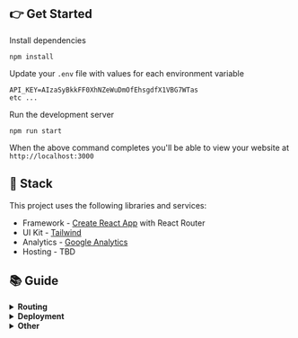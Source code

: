 
## 👉 Get Started
Install dependencies
```
npm install
```
Update your `.env` file with values for each environment variable
```
API_KEY=AIzaSyBkkFF0XhNZeWuDmOfEhsgdfX1VBG7WTas
etc ...
```

Run the development server
```
npm run start
```
When the above command completes you'll be able to view your website at `http://localhost:3000`

## 🥞 Stack
This project uses the following libraries and services:
- Framework - [Create React App](https://create-react-app.dev) with React Router
- UI Kit - [Tailwind](https://tailwindcss.com)
- Analytics - [Google Analytics](https://googleanalytics.com)
- Hosting - TBD


## 📚 Guide



<details>
<summary><b>Routing</b></summary>
<p>
  This project uses <a target="_blank" href="https://reacttraining.com/react-router/web/guides/quick-start">React Router</a> and includes a convenient <code>useRouter</code> hook (located in <code><a href="src/util/router.js">src/util/router.js</a></code>) that wraps React Router and gives all the route methods and data you need.

```js
import { Link, useRouter } from "./../util/router.js";

function MyComponent() {
  // Get the router object
  const router = useRouter();

  // Get value from query string (?postId=123) or route param (/:postId)
  console.log(router.query.postId);

  // Get current pathname
  console.log(router.pathname);

  // Navigate with the <Link> component or with router.push()
  return (
    <div>
      <Link to="/about">About</Link>
      <button onClick={(e) => router.push("/about")}>About</button>
    </div>
  );
}
```
</p>
</details>





<details>
<summary><b>Deployment</b></summary>
<p>
Build your front-end for deployment

```
npm run build
```

Then upload or deploy to your host. Exact details depend on your chosen host.

Your host may automatically read your environment variables from your `.env` file. If not, be sure to add each variable from `.env` to your host through their own UI. You can skip the ones in the lower section of `.env` (prepended with "REACT_APP\_") because those were already bundled into your front-end when you ran `npm run build`.

Have your host run `node api` to serve your web app. This will run a Node server that handles both your API endpoints and front-end. By default your server will be listening on port `8080`, but if your host expects a different port then you can set that by specifying a `PORT` environment variable. Some hosts will automatically set this environment variable to their desired port.

You can find extended information and host-specific details in the Create React App <a href="https://create-react-app.dev/docs/deployment">deployment docs</a>.
</p>
</details>

<details>
<summary><b>Other</b></summary>
<p>
  This project was created using <a href="https://divjoy.com?ref=readme_other">Divjoy</a>, the React codebase generator. You can find more info in the <a href="https://docs.divjoy.com">Divjoy Docs</a>.
</p>
</details>
  